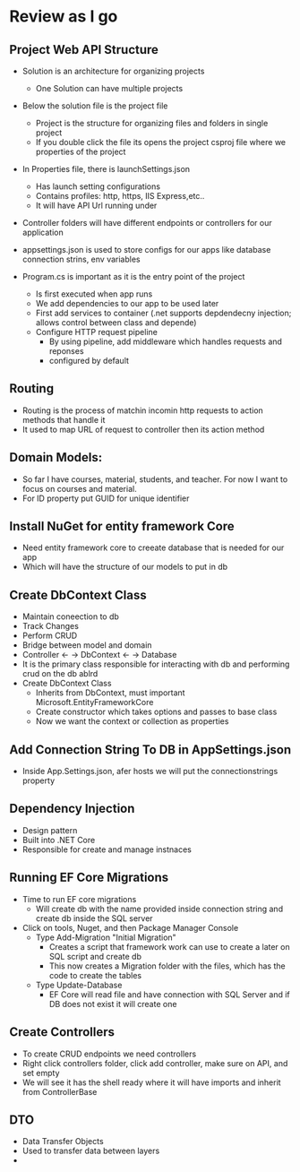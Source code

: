 # Review as I go

## Project Web API Structure
* Solution is an architecture for organizing projects
	* One Solution can have multiple projects
* Below the solution file is the project file
	* Project is the structure for organizing files and folders in single project
	* If you double click the file its opens the project csproj file where we properties of the project

* In Properties file, there is launchSettings.json
	* Has launch setting configurations
	* Contains profiles: http, https, IIS Express,etc..
	* It will have API Url running under
* Controller folders will have different endpoints or controllers for our application
* appsettings.json is used to store configs for our apps like database connection strins, env variables
* Program.cs is important as it is the entry point of the project 
	* Is first executed when app runs
	* We add dependencies to our app to be used later
	* First add services to container (.net supports depdendecny injection; allows control between class and depende)
	* Configure HTTP request pipeline
		* By using pipeline, add middleware which handles requests and reponses
		* configured by default

## Routing
* Routing is the process of matchin incomin http requests to action methods that handle it
* It used to map URL of request to controller then its action method

## Domain Models:
* So far I have courses, material, students, and teacher. For now I want to focus on courses and material. 
* For ID property put GUID for unique identifier

## Install NuGet for entity framework Core
* Need entity framework core to creeate database that is needed for our app
* Which will have the structure of our models to put in db

## Create DbContext Class
* Maintain coneection to db
* Track Changes
* Perform CRUD
* Bridge between model and domain
* Controller <- -> DbContext <- -> Database
* It is the primary class responsible for interacting with db and performing crud on the db ablrd
* Create DbContext Class
	* Inherits from DbContext, must important Microsoft.EntityFrameworkCore
	* Create constructor which takes options and passes to base class
	* Now we want the context or collection as properties

## Add Connection String To DB in AppSettings.json
* Inside App.Settings.json, afer hosts we will put the connectionstrings property

## Dependency Injection
* Design pattern
* Built into .NET Core
* Responsible for create and manage instnaces

## Running EF Core Migrations
* Time to run EF core migrations
	* Will create db with the name provided inside connection string and create db inside the SQL server
* Click on tools, Nuget, and then Package Manager Console
	* Type Add-Migration "Initial Migration"
		* Creates a script that framework work can use to create a later on SQL script and create db
		* This now creates a Migration folder with the files, which has the code to create the tables
	* Type Update-Database
		* EF Core will read file and have connection with SQL Server and if DB does not exist it will create one

## Create Controllers
* To create CRUD endpoints we need controllers
* Right click controllers folder, click add controller, make sure on API, and set empty
* We will see it has the shell ready where it will have imports and inherit from ControllerBase

## DTO
* Data Transfer Objects
* Used to transfer data between layers
* 